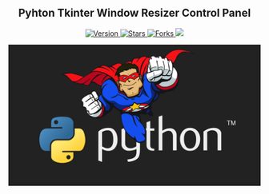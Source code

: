 
<h2 align="center">Pyhton Tkinter Window Resizer Control Panel</h2>

<p align="center">
  
  <a href="https://github.com/BrianMarquez3/Python-Course/Pyhton Tkinter Window Resizer Control Panel/tags">
    <img src="https://img.shields.io/github/tag/BrianMarquez3/Python-Course/Pyhton Tkinter Window Resizer Control Panel.svg?label=version&style=flat" alt="Version">
  </a>
  <a href="https://github.com/BrianMarquez3/Python-Course/Pyhton Tkinter-Window-Resizer-Control-Panel/stargazers">
    <img src="https://img.shields.io/github/stars/BrianMarquez3/Python-Course.svg?style=flat" alt="Stars">
  </a>
  <a href="https://github.com/BrianMarquez3/Python-Course/network">
    <img src="https://img.shields.io/github/forks/BrianMarquez3/Python-Course.svg?style=flat" alt="Forks">
  </a>
  <a>
      <img src="https://img.shields.io/badge/Next%20Release-Nov%2020-green">
  </a>
  
</p>
  
![python](./Images/hero.jpg)